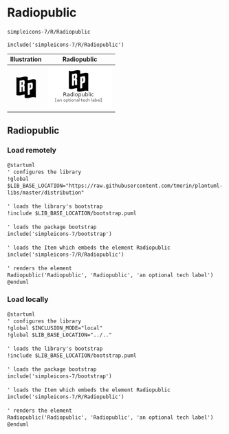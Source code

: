 # Radiopublic


```text
simpleicons-7/R/Radiopublic
```

```text
include('simpleicons-7/R/Radiopublic')
```



| Illustration | Radiopublic |
| :---: | :---: |
| ![illustration for Illustration](../../simpleicons-7/R/Radiopublic.png) | ![illustration for Radiopublic](../../simpleicons-7/R/Radiopublic.Local.png) |




## Radiopublic

### Load remotely
```plantuml
@startuml
' configures the library
!global $LIB_BASE_LOCATION="https://raw.githubusercontent.com/tmorin/plantuml-libs/master/distribution"

' loads the library's bootstrap
!include $LIB_BASE_LOCATION/bootstrap.puml

' loads the package bootstrap
include('simpleicons-7/bootstrap')

' loads the Item which embeds the element Radiopublic
include('simpleicons-7/R/Radiopublic')

' renders the element
Radiopublic('Radiopublic', 'Radiopublic', 'an optional tech label')
@enduml
```

### Load locally
```plantuml
@startuml
' configures the library
!global $INCLUSION_MODE="local"
!global $LIB_BASE_LOCATION="../.."

' loads the library's bootstrap
!include $LIB_BASE_LOCATION/bootstrap.puml

' loads the package bootstrap
include('simpleicons-7/bootstrap')

' loads the Item which embeds the element Radiopublic
include('simpleicons-7/R/Radiopublic')

' renders the element
Radiopublic('Radiopublic', 'Radiopublic', 'an optional tech label')
@enduml
```

